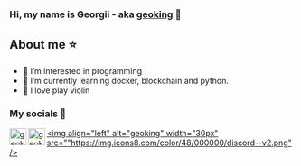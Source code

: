 ### Hi, my name is Georgii - aka [geoking][youtube] 👋

## About me ⭐
- 👀 I’m interested in programming
- 🌱 I’m currently learning docker, blockchain and python.
- 🎻 I love play violin

### My socials 📱

[<img align="left" alt="geoking" width="30px" src="https://img.icons8.com/color/48/000000/youtube-play.png" />][youtube]
[<img align="left" alt="geoking" width="30px" src="https://img.icons8.com/fluency/48/000000/instagram-new.png" />][instagram]
[<img align="left" alt="geoking" width="30px" src=""https://img.icons8.com/color/48/000000/discord--v2.png" />][discord]

<br />

[youtube]: https://www.youtube.com/channel/UCE7qKULV96ZG_ZvI5JRYvUg
[instagram]: https://www.instagram.com/geokingstreams/
[discord]: https://discord.gg/fuQDbudG9W